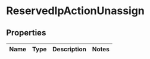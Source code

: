 

# ReservedIpActionUnassign


## Properties

| Name | Type | Description | Notes |
|------------ | ------------- | ------------- | -------------|



